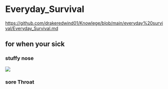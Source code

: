 








# Everyday_Survival
https://github.com/drakeredwind01/Knowlege/blob/main/everyday%20survival/Everyday_Survival.md
## for when your sick
### stuffy nose
![](NASAL_SPRAY_PLUS_1_FL._OZ._1_feature_____72817701051F.jpg)
### sore Throat







